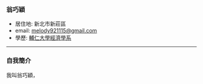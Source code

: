 ### 翁巧穎

- 居住地: 新北市新莊區
- email: melody921115@gmail.com
- 學歷: [輔仁大學經濟學系](https://economics.fju.edu.tw/en/)
<hr>

### 自我簡介
我叫翁巧穎，
